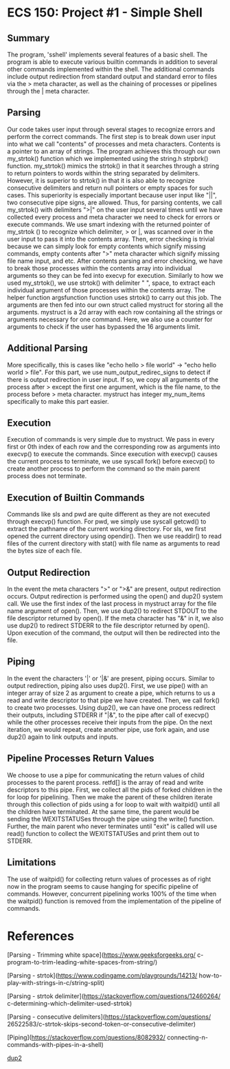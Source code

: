 # ECS 150: Project #1 - Simple Shell

## Summary

The program, 'sshell' implements several features of a basic shell. The
program is able to execute various builtin commands in addition to several
other commands implemented within the shell. The additional commands include
output redirection from standard output and standard error to files via the >
meta character, as well as the chaining of processes or pipelines through the
| meta character.

## Parsing

Our code takes user input through several stages to recognize errors and
perform the correct commands. The first step is to break down user input into
what we call "contents" of processes and meta characters. Contents is a
pointer to an array of strings. The program achieves this through our own
my_strtok() function which we implemented using the string.h strpbrk()
function. my_strtok() mimics the strtok() in that it searches through a string
to return pointers to words within the string separated by delimiters.
However, it is superior to strtok() in that it is also able to recognize
consecutive delimiters and return null pointers or empty spaces for such
cases. This superiority is especially important because user input like "||",
two consecutive pipe signs, are allowed. Thus, for parsing contents, we call
my_strtok() with delimiters ">|" on the user input several times until we have
collected every process and meta character we need to check for errors or
execute commands. We use smart indexing with the returned pointer of my_strtok
() to recognize which delimiter, > or |, was scanned over in the user input to
pass it into the contents array. Then, error checking is trivial because we
can simply look for empty contents which signify missing commands, empty
contents after ">" meta character which signify missing file name input, and
etc. After contents parsing and error checking, we have to break those
processes within the contents array into individual arguments so they can be
fed into execvp for execution. Similarly to how we used my_strtok(), we use
strtok() with delimiter " ", space, to extract each individual argument of
those processes within the contents array. The helper function argsfunction
function uses strtok() to carry out this job. The arguments are then fed into
our own struct called mystruct for storing all the arguments. mystruct is a 2d
array with each row containing all the strings or arguments necessary for one
command. Here, we also use a counter for arguments to check if the user has
bypassed the 16 arguments limit.

## Additional Parsing

More specifically, this is cases like "echo hello > file world" -> "echo hello
world > file". For this part, we use num_output_redirec_signs to detect if
there is output redirection in user input. If so, we copy all arguments of the
process after > except the first one argument, which is the file name, to the
process before > meta character. mystruct has integer my_num_items
specifically to make this part easier.

## Execution

Execution of commands is very simple due to mystruct. We pass in every first
or 0th index of each row and the corresponding row as arguments into execvp()
to execute the commands. Since execution with execvp() causes the current
process to terminate, we use syscall fork() before execvp() to create another
process to perform the command so the main parent process does not terminate.

## Execution of Builtin Commands

Commands like sls and pwd are quite different as they are not executed through
execvp() function. For pwd, we simply use syscall getcwd() to extract the
pathname of the current working directory. For sls, we first opened the
current directory using opendir(). Then we use readdir() to read files of the
current directory with stat() with file name as arguments to read the bytes
size of each file.

## Output Redirection

In the event the meta characters ">" or ">&" are present, output redirection
occurs. Output redirection is performed using the open() and dup2() system
call. We use the first index of the last process in mystruct array for the
file name argument of open(). Then, we use dup2() to redirect STDOUT to the
file descriptor returned by open(). If the meta character has "&" in it, we
also use dup2() to redirect STDERR to the file descriptor returned by open().
Upon execution of the command, the output will then be redirected
into the file.

## Piping

In the event the characters '|' or '|&' are present, piping occurs. Similar to
output redirection, piping also uses dup2(). First, we use pipe() with an
integer array of size 2 as argument to create a pipe, which returns to us a
read and write descriptor to that pipe we have created. Then, we call fork()
to create two processes. Using dup2(), we can have one process redirect their
outputs, including STDERR if "|&", to the pipe after call of execvp() while
the other processes receive their inputs from the pipe. On the next iteration,
we would repeat, create another pipe, use fork again, and use dup2() again to
link outputs and inputs.

## Pipeline Processes Return Values

We choose to use a pipe for communicating the return values of child processes
to the parent process. retfd[] is the array of read and write descriptors to
this pipe. First, we collect all the pids of forked children in the for loop
for pipelining. Then we make the parent of these children iterate through this
collection of pids using a for loop to wait with waitpid() until all the
children have terminated. At the same time, the parent would be sending the
WEXITSTATUSes through the pipe using the write() function. Further, the main
parent who never terminates until "exit" is called will use read() function to
collect the WEXITSTATUSes and print them out to STDERR.

## Limitations

The use of waitpid() for collecting return values of processes as of right now
in the program seems to cause hanging for specific pipeline of commands.
However, concurrent pipelining works 100% of the time when the waitpid()
function is removed from the implementation of the pipeline of commands.

# References

[Parsing - Trimming white space](https://www.geeksforgeeks.org/
c-program-to-trim-leading-white-spaces-from-string/)

[Parsing - strtok](https://www.codingame.com/playgrounds/14213/
how-to-play-with-strings-in-c/string-split)

[Parsing - strtok delimiter](https://stackoverflow.com/questions/12460264/
c-determining-which-delimiter-used-strtok)

[Parsing - consecutive delimiters](https://stackoverflow.com/questions/
26522583/c-strtok-skips-second-token-or-consecutive-delimiter)

[Piping](https://stackoverflow.com/questions/8082932/
connecting-n-commands-with-pipes-in-a-shell)

[dup2](http://www.cs.loyola.edu/~jglenn/702/S2005/Examples/dup2.html)
